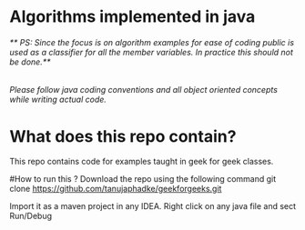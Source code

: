 # Algorithms implemented in java

###### ** PS: Since the focus is on algorithm examples for ease of coding public is used as a classifier for all the member variables. In practice this should not be done.**
_Please follow java coding conventions and all object oriented concepts while writing actual code._

# What does this repo contain?
This repo contains code for examples taught in geek for geek classes. 

#How to run this ?
Download the repo using the following command
git clone https://github.com/tanujaphadke/geekforgeeks.git

Import it as a maven project in any IDEA. 
Right click on any java file and sect Run/Debug


